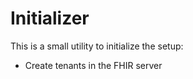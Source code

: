 # Initializer

This is a small utility to initialize the setup:

- Create tenants in the FHIR server